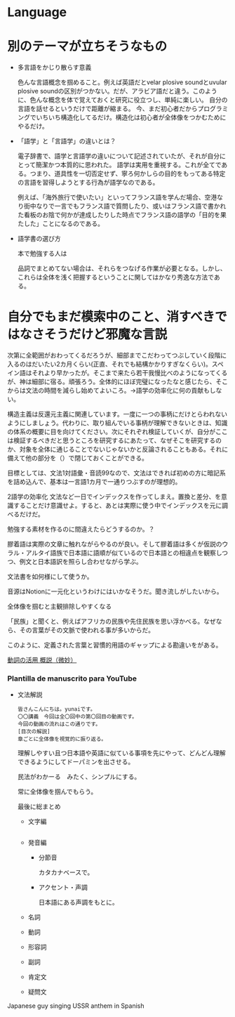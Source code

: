 # Language

# 別のテーマが立ちそうなもの

- 多言語をかじり散らす意義
    
    色んな言語概念を掴めること。例えば英語だとvelar plosive soundとuvular plosive soundの区別がつかない。だが、アラビア語だと違う。このように、色んな概念を体で覚えておくと研究に役立つし、単純に楽しい。
    自分の言語を話せるというだけで距離が縮まる。
    今、まだ初心者だからプログラミングでいちいち構造化してるだけ。構造化は初心者が全体像をつかむためにやるだけ。
    
- 「語学」と「言語学」の違いとは？
    
    電子辞書で、語学と言語学の違いについて記述されていたが、それが自分にとって簡潔かつ本質的に思われた。
    語学は実用を重視する。これが全てである。つまり、道具性を一切否定せず、寧ろ何かしらの目的をもってある特定の言語を習得しようとする行為が語学なのである。
    
    例えば、「海外旅行で使いたい」といってフランス語を学んだ場合、空港なり街中なりで一言でもフランス語で質問したり、或いはフランス語で書かれた看板のお陰で何かが達成したりした時点でフランス語の語学の「目的を果たした」ことになるのである。
    
- 語学書の選び方
    
    本で勉強する人は
    
    品詞でまとめてない場合は、それらをつなげる作業が必要となる。しかし、これらは全体を浅く把握するということに関してはかなり秀逸な方法である。
    

# 自分でもまだ模索中のこと、消すべきではなさそうだけど邪魔な言説

次第に全範囲がおわってくるだろうが、細部までこだわってつぶしていく段階に入るのはだいたい2カ月くらい(正直、それでも結構かかりすぎなくらい)。スペイン語はそれより早かったが。そこまで来たら若干我慢比べのようになってくるが、神は細部に宿る。頑張ろう。全体的にほぼ完璧になったなと感じたら、そこからは文法の時間を減らし始めてよいころ。→語学の効率化に何の貢献もしない。

構造主義は反還元主義に関連しています。一度に一つの事柄にだけとらわれないようにしましょう。代わりに、取り組んでいる事柄が理解できないときは、知識の体系の概要に目を向けてください。次にそれぞれ検証していくが、自分がここは検証するべきだと思うところを研究するにあたって、なぜそこを研究するのか、対象を全体に通じることでないじゃないかと反論されることもある。それに備えて他の部分を（）で閉じておくことができる。

目標としては、文法1対語彙・音読99なので、文法はできれば初めの方に暗記系を詰め込んで、基本は一言語1カ月で一通りつぶすのが理想的。

2語学の効率化
文法など一日でインデックスを作ってしまえ。置換と差分、を意識することだけ意識せよ。すると、あとは実際に使う中でインデックスを元に調べるだけだ。

勉強する素材を作るのに間違えたらどうするのか。？

膠着語は実際の文章に触れながらやるのが良い。そして膠着語は多くが仮説のウラル・アルタイ語族で日本語に語順が似ているので日本語との相違点を観察しつつ、例文と日本語訳を照らし合わせながら学ぶ。

文法書を如何様にして使うか。

音源はNotionに一元化というわけにはいかなそうだ。聞き流しがしたいから。

全体像を掴むと主観排除しやすくなる

「民族」と聞くと、例えばアフリカの民族や先住民族を思い浮かべる。なぜなら、その言葉がその文脈で使われる事が多いからだ。

このように、定義された言葉と習慣的用語のギャップによる勘違いをがある。

[動詞の活用 概説（微妙）](Language%2049e5b85a662241519fd7456fe107c569/%E5%8B%95%E8%A9%9E%E3%81%AE%E6%B4%BB%E7%94%A8%20%E6%A6%82%E8%AA%AC%EF%BC%88%E5%BE%AE%E5%A6%99%EF%BC%89%208986bcb2cdf04a259b8b821a0267bf1b.md)

### Plantilla de manuscrito para YouTube

- 文法解説
    
    ```
    皆さんこんにちは。yunaiです。
    〇〇講義　今回は全〇回中の第〇回目の動画です。
    今回の動画の流れはこの通りです。
    [目次の解説]
    章ごとに全体像を視覚的に振り返る。
    ```
    
    理解しやすい且つ日本語や英語に似ている事項を先にやって、どんどん理解できるようにしてドーパミンを出させる。
    
    民法がわかーる　みたく、シンプルにする。
    
    常に全体像を掴んでもらう。
    
    最後に総まとめ
    
    - 文字編
        
        ```
        
        ```
        
    - 発音編
        - 分節音
            
            カタカナベースで。
            
        - アクセント・声調
            
            日本語にある声調をもとに。
            
    - 名詞
    - 動詞
    - 形容詞
    - 副詞
    - 肯定文
    - 疑問文

Japanese guy singing USSR anthem in Spanish